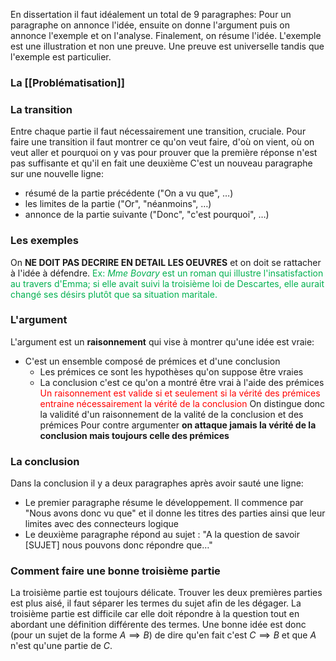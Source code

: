 En dissertation il faut idéalement un total de $9$ paragraphes:
Pour un paragraphe on annonce l'idée, ensuite on donne l'argument puis on annonce l'exemple et on l'analyse. Finalement, on résume l'idée. L'exemple est une illustration et non une preuve. Une preuve est universelle tandis que l'exemple est particulier.

### La [[Problématisation]]

### La transition
Entre chaque partie il faut nécessairement une transition, cruciale. Pour faire une transition il faut montrer ce qu'on veut faire, d'où on vient, où on veut aller et pourquoi on y vas pour prouver que la première réponse n'est pas suffisante et qu'il en fait une deuxième
C'est un nouveau paragraphe sur une nouvelle ligne:
- résumé de la partie précédente ("On a vu que", …)
- les limites de la partie ("Or", "néanmoins", …)
- annonce de la partie suivante ("Donc", "c'est pourquoi", …)

### Les exemples
On **NE DOIT PAS DECRIRE EN DETAIL LES OEUVRES** et on doit se rattacher à l'idée à défendre.
<span style="color:rgb(0, 176, 80)">Ex: *Mme Bovary* est un roman qui illustre l'insatisfaction au travers d'Emma; si elle avait suivi la troisième loi de Descartes, elle aurait changé ses désirs plutôt que sa situation maritale.</span> 

### L'argument
L'argument est un **raisonnement** qui vise à montrer qu'une idée est vraie:
- C'est un ensemble composé de prémices et d'une conclusion
	- Les prémices ce sont les hypothèses qu'on suppose être vraies
	- La conclusion c'est ce qu'on a montré être vrai à l'aide des prémices
<span style="color:rgb(255, 0, 0)">Un raisonnement est valide si et seulement si la vérité des prémices entraine nécessairement la vérité de la conclusion</span>
On distingue donc la validité d'un raisonnement de la valité de la conclusion et des prémices
Pour contre argumenter **on attaque jamais la vérité de la conclusion mais toujours celle des prémices**

### La conclusion
Dans la conclusion il y a deux paragraphes après avoir sauté une ligne:
- Le premier paragraphe résume le développement. Il commence par "Nous avons donc vu que" et il donne les titres des parties ainsi que leur limites avec des connecteurs logique
- Le deuxième paragraphe répond au sujet : "A la question de savoir \[SUJET] nous pouvons donc répondre que…"


### Comment faire une bonne troisième partie
La troisième partie est toujours délicate. Trouver les deux premières parties est plus aisé, il faut séparer les termes du sujet afin de les dégager. La troisième partie est difficile car elle doit répondre à la question tout en abordant une définition différente des termes. Une bonne idée est donc (pour un sujet de la forme $A\implies B$) de dire qu'en fait c'est $C\implies B$ et que $A$ n'est qu'une partie de $C$.
